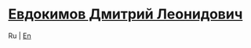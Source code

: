 [Евдокимов Дмитрий Леонидович](/)
=================================

Ru | [En](en "English language (по-английски)")
